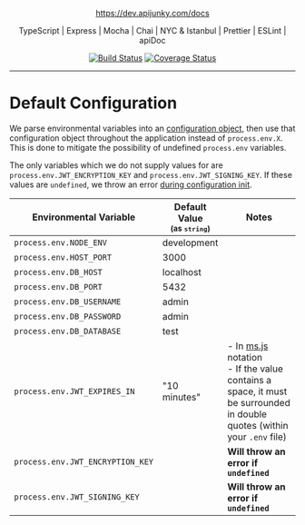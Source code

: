 <p align="center">
  <a href="https://dev.apijunky.com/docs">https://dev.apijunky.com/docs</a>
<p align="center">TypeScript | Express | Mocha | Chai | NYC & Istanbul | Prettier | ESLint | apiDoc</p>

<p align="center">
  <a href="https://travis-ci.org/oze4/dev-apijunky"><img title="Build Status" src="https://travis-ci.org/oze4/dev-apijunky.svg?branch=master" ></a>
  <a href="https://coveralls.io/github/oze4/dev-apijunky?branch=master"><img title="Coverage Status" src="https://coveralls.io/repos/github/oze4/dev-apijunky/badge.svg?branch=master" ></a>  
</p>

---

# Default Configuration

We parse environmental variables into an [configuration object](https://github.com/oze4/dev-apijunky/blob/master/src/configuration.ts), then use that configuration object throughout the application instead of `process.env.X`.  This is done to mitigate the possibility of undefined `process.env` variables.

The only variables which we do not supply values for are `process.env.JWT_ENCRYPTION_KEY` and `process.env.JWT_SIGNING_KEY`. If these values are `undefined`, we throw an error [during configuration init](https://github.com/oze4/dev-apijunky/blob/master/src/index.ts#L24).

| Environmental Variable           | Default Value <br /> <small>(as `string`)</small> | Notes                                           |
| -------------------------------- | -------------------------- | ----------------------------------------------- |
| `process.env.NODE_ENV`           | development                 |                                                 |
| `process.env.HOST_PORT`          | 3000                        |                                                 |
| `process.env.DB_HOST`            | localhost                   |                                                 |
| `process.env.DB_PORT`            | 5432                        |                                                 |
| `process.env.DB_USERNAME`        | admin                       |                                                 |
| `process.env.DB_PASSWORD`        | admin                       |                                                 |
| `process.env.DB_DATABASE`        | test                        |                                                 |
| `process.env.JWT_EXPIRES_IN`     | "10 minutes"                | - In [ms.js](https://github.com/zeit/ms) notation <br/> - If the value contains a space, it must be surrounded in double quotes (within your `.env` file) |
| `process.env.JWT_ENCRYPTION_KEY` |                             | **Will throw an error if `undefined`**          |
| `process.env.JWT_SIGNING_KEY`    |                             | **Will throw an error if `undefined`**          |

